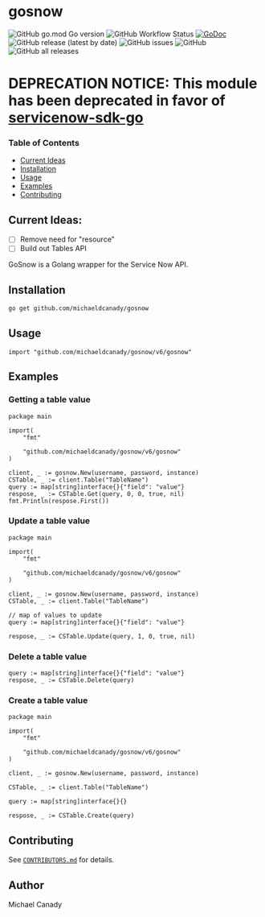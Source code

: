 # gosnow

![GitHub go.mod Go version](https://img.shields.io/github/go-mod/go-version/michaeldcanady/gosnow?style=plastic)
![GitHub Workflow Status](https://img.shields.io/github/workflow/status/michaeldcanady/gosnow/Go?style=plastic)
[![GoDoc](https://img.shields.io/static/v1?style=plastic&label=godoc&message=reference&color=blue)](https://pkg.go.dev/github.com/michaeldcanady/gosnow)
![GitHub release (latest by date)](https://img.shields.io/github/v/release/michaeldcanady/gosnow?style=plastic)
![GitHub issues](https://img.shields.io/github/issues/michaeldcanady/gosnow?style=plastic)
![GitHub](https://img.shields.io/github/license/michaeldcanady/gosnow?style=plastic)
![GitHub all releases](https://img.shields.io/github/downloads/michaeldcanady/gosnow/total?style=plastic)

# DEPRECATION NOTICE: This module has been deprecated in favor of [servicenow-sdk-go](https://github.com/michaeldcanady/servicenow-sdk-go)

### Table of Contents
* [Current Ideas](#current-ideas)
* [Installation](#installation)
* [Usage](#usage)
* [Examples](#examples)
* [Contributing](#contributing)

## Current Ideas:
- [ ] Remove need for "resource"
- [ ] Build out Tables API

GoSnow is a Golang wrapper for the Service Now API.

## Installation

```bash
go get github.com/michaeldcanady/gosnow
```

## Usage
``` golang
import "github.com/michaeldcanady/gosnow/v6/gosnow"
```

## Examples

### Getting a table value
``` golang
package main

import(
    "fmt"

    "github.com/michaeldcanady/gosnow/v6/gosnow"
)

client, _ := gosnow.New(username, password, instance)
CSTable, _ := client.Table("TableName")
query := map[string]interface{}{"field": "value"}
respose, _ := CSTable.Get(query, 0, 0, true, nil)
fmt.Println(respose.First())
```
### Update a table value
```golang
package main

import(
    "fmt"

    "github.com/michaeldcanady/gosnow/v6/gosnow"
)

client, _ := gosnow.New(username, password, instance)
CSTable, _ := client.Table("TableName")

// map of values to update
query := map[string]interface{}{"field": "value"}

respose, _ := CSTable.Update(query, 1, 0, true, nil)
```
### Delete a table value
```golang
query := map[string]interface{}{"field": "value"}
respose, _ := CSTable.Delete(query)
```
### Create a table value
```golang
package main

import(
    "fmt"

    "github.com/michaeldcanady/gosnow/v6/gosnow"
)

client, _ := gosnow.New(username, password, instance)

CSTable, _ := client.Table("TableName")

query := map[string]interface{}{}

respose, _ := CSTable.Create(query)
```
## Contributing

See [`CONTRIBUTORS.md`](CONTRIBUTORS.md) for details.

## Author

Michael Canady
